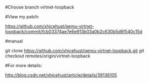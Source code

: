 #Choose branch virtnet-loopback

#View my patch:

https://github.com/xhjcehust/qemu-virtnet-loopback/commit/fcb03374ae7e6e913b03a0b2c630b5d6f540c15d

#manual

git clone https://github.com/xhjcehust/qemu-virtnet-loopback.git
git checkout remotes/origin/virtnet-loopback

#For more details:

http://blog.csdn.net/xhjcehust/article/details/39136105
